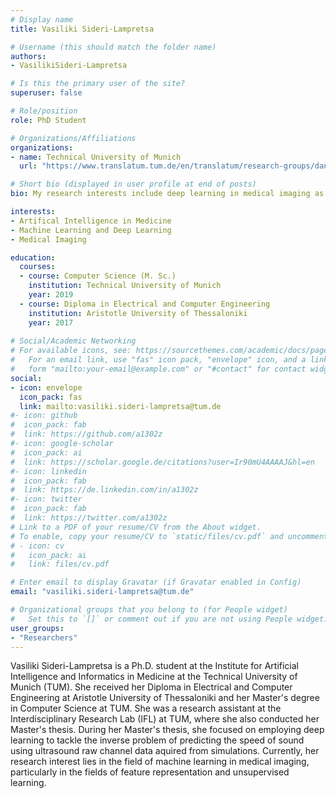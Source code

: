 ```yaml
---
# Display name
title: Vasiliki Sideri-Lampretsa

# Username (this should match the folder name)
authors:
- VasilikiSideri-Lampretsa

# Is this the primary user of the site?
superuser: false

# Role/position
role: PhD Student

# Organizations/Affiliations
organizations:
- name: Technical University of Munich
  url: "https://www.translatum.tum.de/en/translatum/research-groups/daniel-rueckert-ai-in-healthcare-and-medicine/"

# Short bio (displayed in user profile at end of posts)
bio: My research interests include deep learning in medical imaging as well as prisecure and private AI.

interests:
- Artifical Intelligence in Medicine 
- Machine Learning and Deep Learning
- Medical Imaging

education:
  courses:
  - course: Computer Science (M. Sc.)
    institution: Technical University of Munich
    year: 2019
  - course: Diploma in Electrical and Computer Engineering
    institution: Aristotle University of Thessaloniki
    year: 2017
 
# Social/Academic Networking
# For available icons, see: https://sourcethemes.com/academic/docs/page-builder/#icons
#   For an email link, use "fas" icon pack, "envelope" icon, and a link in the
#   form "mailto:your-email@example.com" or "#contact" for contact widget.
social:
- icon: envelope
  icon_pack: fas
  link: mailto:vasiliki.sideri-lampretsa@tum.de
#- icon: github
#  icon_pack: fab
#  link: https://github.com/a1302z
#- icon: google-scholar
#  icon_pack: ai
#  link: https://scholar.google.de/citations?user=Ir90mU4AAAAJ&hl=en
#- icon: linkedin
#  icon_pack: fab
#  link: https://de.linkedin.com/in/a1302z
#- icon: twitter
#  icon_pack: fab
#  link: https://twitter.com/a1302z
# Link to a PDF of your resume/CV from the About widget.
# To enable, copy your resume/CV to `static/files/cv.pdf` and uncomment the lines below.
# - icon: cv
#   icon_pack: ai
#   link: files/cv.pdf

# Enter email to display Gravatar (if Gravatar enabled in Config)
email: "vasiliki.sideri-lampretsa@tum.de"

# Organizational groups that you belong to (for People widget)
#   Set this to `[]` or comment out if you are not using People widget.
user_groups:
- "Researchers"
---
```


Vasiliki Sideri-Lampretsa is a Ph.D. student at the Institute for Artificial Intelligence and Informatics in Medicine at the Technical University of Munich (TUM). She received her Diploma in Electrical and Computer Engineering at Aristotle University of Thessaloniki and her Master's degree in Computer Science at TUM. She was a research assistant at the Interdisciplinary Research Lab (IFL) at TUM, where she also conducted her Master's thesis. During her Master's thesis, she focused on employing deep learning to tackle the inverse problem of predicting the speed of sound using ultrasound raw channel data aquired from simulations. Currently, her research interest lies in the field of machine learning in medical imaging, particularly in the fields of feature representation and unsupervised learning. 
